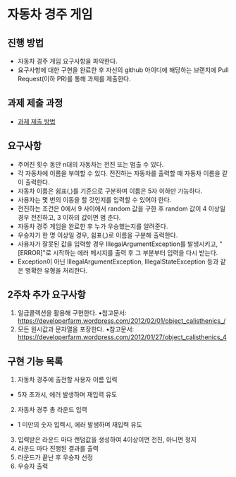# 자동차 경주 게임
## 진행 방법
* 자동차 경주 게임 요구사항을 파악한다.
* 요구사항에 대한 구현을 완료한 후 자신의 github 아이디에 해당하는 브랜치에 Pull Request(이하 PR)를 통해 과제를 제출한다.

## 과제 제출 과정
* [과제 제출 방법](https://github.com/next-step/nextstep-docs/tree/master/precourse)

## 요구사항
- 주어진 횟수 동안 n대의 자동차는 전진 또는 멈출 수 있다.
- 각 자동차에 이름을 부여할 수 있다. 전진하는 자동차를 출력할 때 자동차 이름을 같이 출력한다.
- 자동차 이름은 쉼표(,)를 기준으로 구분하며 이름은 5자 이하만 가능하다.
- 사용자는 몇 번의 이동을 할 것인지를 입력할 수 있어야 한다.
- 전진하는 조건은 0에서 9 사이에서 random 값을 구한 후 random 값이 4 이상일 경우 전진하고, 3 이하의 값이면 멈
춘다. 
- 자동차 경주 게임을 완료한 후 누가 우승했는지를 알려준다. 
- 우승자가 한 명 이상일 경우, 쉼표(,)로 이름을 구분해 출력한다. 
- 사용자가 잘못된 값을 입력할 경우 IllegalArgumentException를 발생시키고, "[ERROR]"로 시작하는 에러 메시지를
출력 후 그 부분부터 입력을 다시 받는다. 
- Exception이 아닌 IllegalArgumentException, IllegalStateException 등과 같은 명확한 유형을 처리한다.

## 2주차 추가 요구사항
1. 일급콜렉션을 활용해 구현한다.
•참고문서: https://developerfarm.wordpress.com/2012/02/01/object_calisthenics_/
2. 모든 원시값과 문자열을 포장한다.
•참고문서: https://developerfarm.wordpress.com/2012/01/27/object_calisthenics_4

## 구현 기능 목록
1. 자동차 경주에 출전할 사용자 이름 입력
 - 5자 초과시, 에러 발생하며 재입력 유도
2. 자동차 경주 총 라운드 입력
 - 1 미만의 숫자 입력시, 에러 발생하며 재입력 유도
3. 입력받은 라운드 마다 랜덤값을 생성하여 4이상이면 전진, 아니면 정지
4. 라운드 마다 진행된 결과를 출력
5. 라운드가 끝난 후 우승자 선정
6. 우승자 출력
